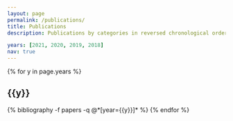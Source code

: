 ```yaml
---
layout: page
permalink: /publications/
title: Publications
description: Publications by categories in reversed chronological order. <u>SLU (Speech Language Understanding)</u>  and <u>DPL (Dialogue Policy Learning</u> are two modules of a dialogue system.

years: [2021, 2020, 2019, 2018]
nav: true
---
```


<div class="publications">

{% for y in page.years %}
  <h2 class="year">{{y}}</h2>
  {% bibliography -f papers -q @*[year={{y}}]* %}
{% endfor %}

</div>
